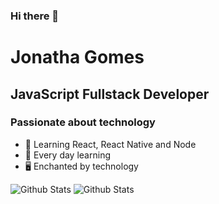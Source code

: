 ### Hi there 👋

# Jonatha Gomes

## JavaScript Fullstack Developer
### Passionate about technology

- :purple_heart: Learning React, React Native and Node
- :rocket: Every day learning
- :desktop_computer: Enchanted by technology

![Github Stats](https://github-readme-stats.vercel.app/api/top-langs/?username=JonathaGomes&theme=radical)
![Github Stats](https://github-readme-stats.vercel.app/api?username=JonathaGomes&theme=radical&count_private=true&show_icons=true)
